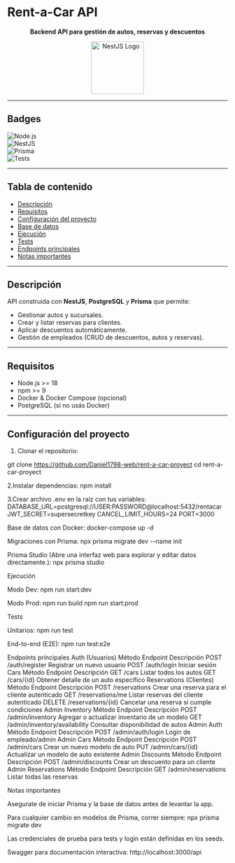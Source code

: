 # Rent-a-Car API

<p align="center">
  <b>Backend API para gestión de autos, reservas y descuentos</b>
</p>

<p align="center">
  <a href="https://nestjs.com/" target="_blank"><img src="https://nestjs.com/img/logo-small.svg" width="120" alt="NestJS Logo" /></a>
</p>

---

## Badges

![Node.js](https://img.shields.io/badge/Node.js-18+-green)  
![NestJS](https://img.shields.io/badge/NestJS-Framework-orange)  
![Prisma](https://img.shields.io/badge/Prisma-ORM-blue)  
![Tests](https://img.shields.io/badge/Tests-passing-brightgreen)  

---

## Tabla de contenido

- [Descripción](#descripción)  
- [Requisitos](#requisitos)  
- [Configuración del proyecto](#configuración-del-proyecto)  
- [Base de datos](#base-de-datos)  
- [Ejecución](#ejecución)  
- [Tests](#tests)  
- [Endpoints principales](#endpoints-principales)  
- [Notas importantes](#notas-importantes)  

---

## Descripción

API construida con **NestJS**, **PostgreSQL** y **Prisma** que permite:

- Gestionar autos y sucursales.  
- Crear y listar reservas para clientes.  
- Aplicar descuentos automáticamente.  
- Gestión de empleados (CRUD de descuentos, autos y reservas).  

---

## Requisitos

- Node.js >= 18  
- npm >= 9  
- Docker & Docker Compose (opcional)  
- PostgreSQL (si no usás Docker)  

---

## Configuración del proyecto

1. Clonar el repositorio:

git clone <https://github.com/Daniel1798-web/rent-a-car-proyect>
cd rent-a-car-proyect


2.Instalar dependencias:
npm install

3.Crear archivo .env en la raíz con tus variables:
DATABASE_URL=postgresql://USER:PASSWORD@localhost:5432/rentacar
JWT_SECRET=supersecretkey
CANCEL_LIMIT_HOURS=24
PORT=3000

Base de datos con Docker:
docker-compose up -d

Migraciones con Prisma:
npx prisma migrate dev --name init

Prisma Studio  (Abre una interfaz web para explorar y editar datos directamente.):
npx prisma studio

Ejecución

Modo Dev:
npm run start:dev

Modo Prod:
npm run build
npm run start:prod

Tests

Unitarios:
npm run test

End-to-end (E2E):
npm run test:e2e


Endpoints principales
Auth (Usuarios)
Método	Endpoint	Descripción
POST	/auth/register	Registrar un nuevo usuario
POST	/auth/login	Iniciar sesión
Cars
Método	Endpoint	Descripción
GET	/cars	Listar todos los autos
GET	/cars/{id}	Obtener detalle de un auto específico
Reservations (Clientes)
Método	Endpoint	Descripción
POST	/reservations	Crear una reserva para el cliente autenticado
GET	/reservations/me	Listar reservas del cliente autenticado
DELETE	/reservations/{id}	Cancelar una reserva si cumple condiciones
Admin Inventory
Método	Endpoint	Descripción
POST	/admin/inventory	Agregar o actualizar inventario de un modelo
GET	/admin/inventory/availability	Consultar disponibilidad de autos
Admin Auth
Método	Endpoint	Descripción
POST	/admin/auth/login	Login de empleado/admin
Admin Cars
Método	Endpoint	Descripción
POST	/admin/cars	Crear un nuevo modelo de auto
PUT	/admin/cars/{id}	Actualizar un modelo de auto existente
Admin Discounts
Método	Endpoint	Descripción
POST	/admin/discounts	Crear un descuento para un cliente
Admin Reservations
Método	Endpoint	Descripción
GET	/admin/reservations	Listar todas las reservas


Notas importantes

Asegurate de iniciar Prisma y la base de datos antes de levantar la app.

Para cualquier cambio en modelos de Prisma, correr siempre:
npx prisma migrate dev

Las credenciales de prueba para tests y login están definidas en los seeds.

Swagger para documentación interactiva:
http://localhost:3000/api

